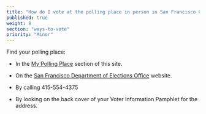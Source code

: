```yaml
---
title: "How do I vote at the polling place in person in San Francisco County?"
published: true
weight: 8
section: "ways-to-vote"
priority: "Minor"
---
```


Find your polling place:  

- In the [My Polling Place](#section-my-polling-place) section of this site.  

- On the [San Francisco Department of Elections Office](http://sfelections.org/tools/pollsite/) website.  

- By calling 415-554-4375  

- By looking on the back cover of your Voter Information Pamphlet for the address.  
